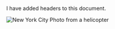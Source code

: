 # <H1>
# <H2>
# <H3>
# <H4>
# <H5>
# <H6>

I have added headers to this document. 

![New York City Photo from a helicopter](https://blog-www.pods.com/wp-content/uploads/2019/04/MG_1_1_New_York_City-1.jpg)
